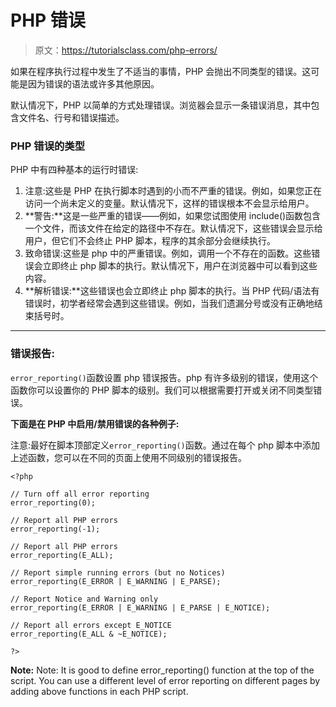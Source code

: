 # PHP 错误

> 原文：<https://tutorialsclass.com/php-errors/>

如果在程序执行过程中发生了不适当的事情，PHP 会抛出不同类型的错误。这可能是因为错误的语法或许多其他原因。

默认情况下，PHP 以简单的方式处理错误。浏览器会显示一条错误消息，其中包含文件名、行号和错误描述。

### PHP 错误的类型

PHP 中有四种基本的运行时错误:

1.  注意:这些是 PHP 在执行脚本时遇到的小而不严重的错误。例如，如果您正在访问一个尚未定义的变量。默认情况下，这样的错误根本不会显示给用户。
2.  **警告:**这是一些严重的错误——例如，如果您试图使用 include()函数包含一个文件，而该文件在给定的路径中不存在。默认情况下，这些错误会显示给用户，但它们不会终止 PHP 脚本，程序的其余部分会继续执行。
3.  致命错误:这些是 php 中的严重错误。例如，调用一个不存在的函数。这些错误会立即终止 php 脚本的执行。默认情况下，用户在浏览器中可以看到这些内容。
4.  **解析错误:**这些错误也会立即终止 php 脚本的执行。当 PHP 代码/语法有错误时，初学者经常会遇到这些错误。例如，当我们遗漏分号或没有正确地结束括号时。

* * *

### 错误报告:

`error_reporting()`函数设置 php 错误报告。php 有许多级别的错误，使用这个函数你可以设置你的 PHP 脚本的级别。我们可以根据需要打开或关闭不同类型错误。

**下面是在 PHP 中启用/禁用错误的各种例子:**

注意:最好在脚本顶部定义`error_reporting()`函数。通过在每个 php 脚本中添加上述函数，您可以在不同的页面上使用不同级别的错误报告。

```
<?php

// Turn off all error reporting
error_reporting(0);

// Report all PHP errors
error_reporting(-1);

// Report all PHP errors
error_reporting(E_ALL);

// Report simple running errors (but no Notices)
error_reporting(E_ERROR | E_WARNING | E_PARSE);

// Report Notice and Warning only
error_reporting(E_ERROR | E_WARNING | E_PARSE | E_NOTICE);

// Report all errors except E_NOTICE
error_reporting(E_ALL & ~E_NOTICE);

?>
```

**Note:** Note: It is good to define error_reporting() function at the top of the script. You can use a different level of error reporting on different pages by adding above functions in each PHP script.